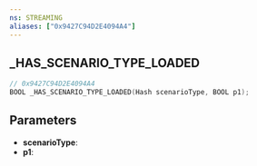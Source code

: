 ```yaml
---
ns: STREAMING
aliases: ["0x9427C94D2E4094A4"]
---
```

## _HAS_SCENARIO_TYPE_LOADED

```c
// 0x9427C94D2E4094A4
BOOL _HAS_SCENARIO_TYPE_LOADED(Hash scenarioType, BOOL p1);
```

## Parameters
* **scenarioType**:
* **p1**:
